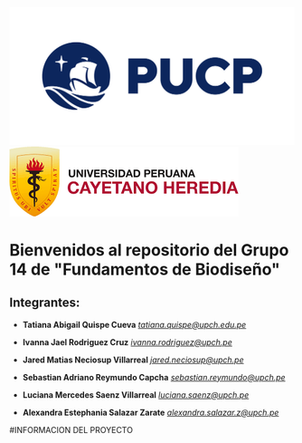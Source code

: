 ![LOGOPUCP](https://github.com/alexandrasalazarz-lgtm/FunBioG14./blob/603592bc9a98c18b43c3dc7c974a31ce29911e3f/IMAGENES/logopucp.png) ![LOGOUPCH](https://github.com/alexandrasalazarz-lgtm/FunBioG14./blob/41ca8e52887f31bea9a4f939a22e44fea9181f37/IMAGENES/logocayetano.png)

# Bienvenidos al repositorio del Grupo 14 de "Fundamentos de Biodiseño"

## Integrantes:

* **Tatiana Abigail Quispe Cueva** *tatiana.quispe@upch.edu.pe*


* **Ivanna Jael Rodriguez Cruz** *ivanna.rodriguez@upch.pe*


* **Jared Matias Neciosup Villarreal** *jared.neciosup@upch.pe*


* **Sebastian Adriano Reymundo Capcha** *sebastian.reymundo@upch.pe*


* **Luciana Mercedes Saenz Villarreal** *luciana.saenz@upch.pe*


* **Alexandra Estephania Salazar Zarate** *alexandra.salazar.z@upch.pe*

#INFORMACION DEL PROYECTO
